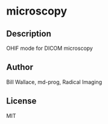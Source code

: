 # microscopy

## Description
OHIF mode for DICOM microscopy

## Author
Bill Wallace, md-prog, Radical Imaging

## License
MIT
